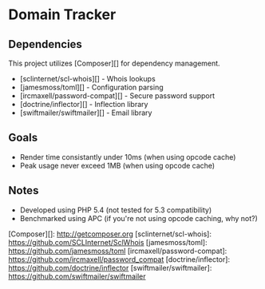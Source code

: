 Domain Tracker
==============

Dependencies
------------
This project utilizes [Composer][] for dependency management.

* [sclinternet/scl-whois][] - Whois lookups
* [jamesmoss/toml][] - Configuration parsing
* [ircmaxell/password-compat][] - Secure password support
* [doctrine/inflector][] - Inflection library
* [swiftmailer/swiftmailer][] - Email library

Goals
-----
* Render time consistantly under 10ms (when using opcode cache)
* Peak usage never exceed 1MB (when using opcode cache)

Notes
-----
* Developed using PHP 5.4 (not tested for 5.3 compatibility)
* Benchmarked using APC (if you're not using opcode caching, why not?)


<!-- Links -->

[Composer][]: http://getcomposer.org
[sclinternet/scl-whois]: https://github.com/SCLInternet/SclWhois
[jamesmoss/toml]: https://github.com/jamesmoss/toml
[ircmaxell/password-compat]: https://github.com/ircmaxell/password_compat
[doctrine/inflector]: https://github.com/doctrine/inflector
[swiftmailer/swiftmailer]: https://github.com/swiftmailer/swiftmailer
